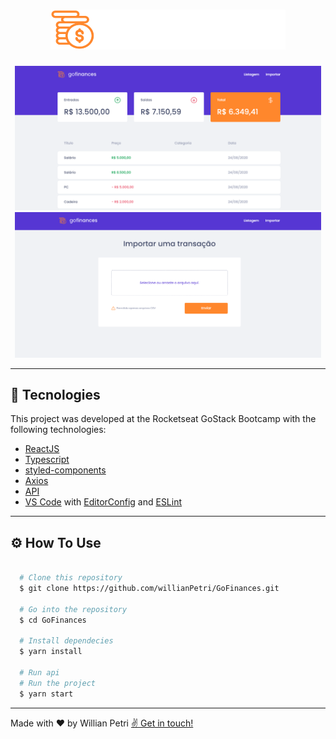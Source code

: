 <h1 align="center">
  <img src="./src/assets/logo.svg">
</h1>

<p align="center">
  <img src="./public/github/goFinances.png" width="490">
  <img src="./public/github/goFinancesImport.png" width="490">
</p>

---

## 🚀 Tecnologies

This project was developed at the Rocketseat GoStack Bootcamp with the following technologies:

- [ReactJS](https://reactjs.org)
- [Typescript](https://www.typescriptlang.org/)
- [styled-components](https://styled-components.com/)
- [Axios](https://github.com/axios/axios)
- [API](https://github.com/willianPetri/node-TypeORM)
- [VS Code](https://code.visualstudio.com/) with [EditorConfig](https://marketplace.visualstudio.com/items?itemName=EditorConfig.EditorConfig) and [ESLint](https://marketplace.visualstudio.com/items?itemName=dbaeumer.vscode-eslint)

---

## ⚙️ How To Use

```bash

  # Clone this repository
  $ git clone https://github.com/willianPetri/GoFinances.git

  # Go into the repository
  $ cd GoFinances

  # Install dependecies
  $ yarn install

  # Run api
  # Run the project
  $ yarn start
```

---

Made with ❤ by Willian Petri  [✌ Get in touch!](https://www.linkedin.com/in/willian-petri-84a935135/)
